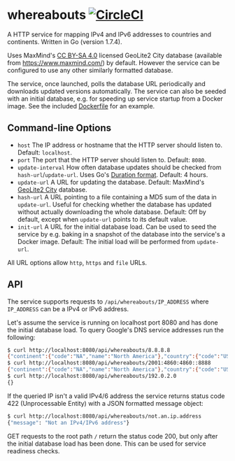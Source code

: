 # whereabouts [![CircleCI](https://circleci.com/gh/HowNetWorks/whereabouts.svg?style=shield)](https://circleci.com/gh/HowNetWorks/whereabouts)

A HTTP service for mapping IPv4 and IPv6 addresses to countries and continents.
Written in Go (version 1.7.4).

Uses MaxMind's [CC BY-SA 4.0](https://creativecommons.org/licenses/by-sa/4.0/)
licensed GeoLite2 City database (available from https://www.maxmind.com/) by
default. However the service can be configured to use any other similarly
formatted database.

The service, once launched, polls the database URL periodically and downloads
updated versions automatically. The service can also be seeded with an initial
database, e.g. for speeding up service startup from a Docker image. See the
included [Dockerfile](./Dockerfile) for an example.

## Command-line Options

 * `host` The IP address or hostname that the HTTP server should listen to. Default: `localhost`.
 * `port` The port that the HTTP server should listen to. Default: `8080`.
 * `update-interval` How often database updates should be checked from `hash-url`/`update-url`. Uses Go's [Duration format](https://golang.org/pkg/time/#ParseDuration). Default: 4 hours.
 * `update-url` A URL for updating the database. Default: MaxMind's [GeoLite2 City](https://dev.maxmind.com/geoip/geoip2/geolite2/) database.
 * `hash-url` A URL pointing to a file containing a MD5 sum of the data in `update-url`. Useful for checking whether the database has updated without actually downloading the whole database. Default: Off by default, except when `update-url` points to its default value.
 * `init-url` A URL for the initial database load. Can be used to seed the service by e.g. baking in a snapshot of the database into the service's a Docker image. Default: The initial load will be performed from `update-url`.

All URL options allow `http`, `https` and `file` URLs.

## API

The service supports requests to `/api/whereabouts/IP_ADDRESS` where `IP_ADDRESS`
can be a IPv4 or IPv6 address.

Let's assume the service is running on localhost port 8080 and has done the
initial database load. To query Google's DNS service addresses run the following:

```sh
$ curl http://localhost:8080/api/whereabouts/8.8.8.8
{"continent":{"code":"NA","name":"North America"},"country":{"code":"US","name":"United States"},"city":"Mountain View"}
$ curl http://localhost:8080/api/whereabouts/2001:4860:4860::8888
{"continent":{"code":"NA","name":"North America"},"country":{"code":"US","name":"United States"}}
$ curl http://localhost:8080/api/whereabouts/192.0.2.0
{}
```

If the queried IP isn't a valid IPv4/6 address the service returns status code
422 (Unprocessable Entity) with a JSON formatted message object:

```sh
$ curl http://localhost:8080/api/whereabouts/not.an.ip.address
{"message": "Not an IPv4/IPv6 address"}
```

GET requests to the root path `/` return the status code 200, but only after the
initial database load has been done. This can be used for service readiness
checks.

